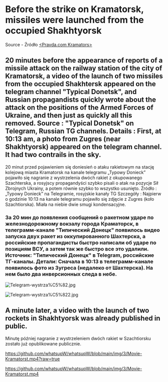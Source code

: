 # Before the strike on Kramatorsk, missiles were launched from the occupied Shakhtyorsk

Source - Źródło
[<Pravda.com Kramators>](<https://www.pravda.com.ua/rus/news/2022/04/8/7338129/>)

## 20 minutes before the appearance of reports of a missile attack on the railway station of the city of Kramatorsk, a video of the launch of two missiles from the occupied Shakhtersk appeared on the telegram channel "Typical Donetsk", and Russian propagandists quickly wrote about the attack on the positions of the Armed Forces of Ukraine, and then just as quickly all this removed. Source : "Typical Donetsk" on Telegram, Russian TG channels. Details : First, at 10:13 am, a photo from Zugres (near Shakhtyorsk) appeared on the telegram channel. It had two contrails in the sky.

20 minut przed pojawieniem się doniesień o ataku rakietowym na stację kolejową miasta Kramatorsk na kanale telegramu „Typowy Donieck” pojawiło się nagranie z wystrzelenia dwóch rakiet z okupowanego Szachterska, a rosyjscy propagandyści szybko pisali o atak na pozycje Sił Zbrojnych Ukrainy, a potem równie szybko to wszystko usunięto. Źródło : „Typowy Donieck” na Telegramie, rosyjskie kanały TG Szczegóły : Najpierw o godzinie 10:13 na kanale telegramu pojawiło się zdjęcie z Zugres (koło Szachtiorska). Miała na niebie dwie smugi kondensacyjne. 

### За 20 мин до появления сообщений о ракетном ударе по железнодорожному вокзалу города Краматорск, в телеграмм-канале "Типический Донецк" появилось видео запуска двух ракет из оккупированного Шахтерска, а российские пропагандисты быстро написали об ударе по позициям ВСУ, а затем так же быстро все это удалили. Источник: "Типический Донецк" в Telegram, российские ТГ-каналы. Детали: Сначала в 10:13 в телеграмм-канале появилось фото из Зугреса (недалеко от Шахтерска). На нем было два инверсионных следа в небе. 

![Telegram-wystrza%C5%82.jpg](https://github.com/whatsupW/whatsupW/blob/main/img/3/Telegram-wystrza%C5%82.jpg)

![Telegram-wystrza%C5%822.jpg](https://github.com/whatsupW/whatsupW/blob/main/img/3/Telegram-wystrza%C5%822.jpg)

## A minute later, a video with the launch of two rockets in Shakhtyorsk was already published in public.
Minutę później nagranie z wystrzeleniem dwóch rakiet w Szachtiorsku zostało już opublikowane publicznie.

https://github.com/whatsupW/whatsupW/blob/main/img/3/Movie-Kramatorst.mp4?raw=true

https://github.com/whatsupW/whatsupW/blob/main/img/3/Movie-Kramatorst.mp4 
